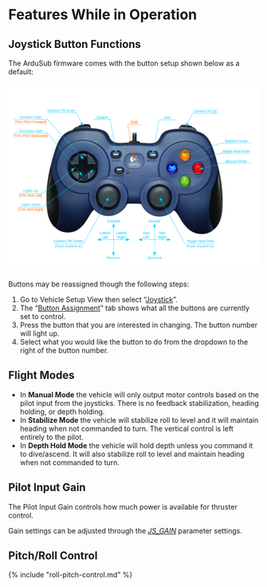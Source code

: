 # Features While in Operation

## Joystick Button Functions

The ArduSub firmware comes with the button setup shown below as a default:

<img src="/images/reference/reference-operational-joystick-defaults.png" class="img-responsive img-center" style="max-height:600px;">

Buttons may be reassigned though the following steps:
1. Go to Vehicle Setup View then select “[Joystick](/reference/ardusub/joystick-setup-page.md)”.
2. The “[Button Assignment](/reference/ardusub/joystick-setup-page.md#button-assignment)” tab shows what all the buttons are currently set to control.
3. Press the button that you are interested in changing. The button number will light up.
4. Select what you would like the button to do from the dropdown to the right of the button number.

## Flight Modes

* In **Manual Mode** the vehicle will only output motor controls based on the pilot input from the joysticks. There is no feedback stabilization, heading holding, or depth holding.
* In **Stabilize Mode** the vehicle will stabilize roll to level and it will maintain heading when not commanded to turn. The vertical control is left entirely to the pilot.
* In **Depth Hold Mode** the vehicle will hold depth unless you command it to dive/ascend. It will also stabilize roll to level and maintain heading when not commanded to turn.

## Pilot Input Gain

The Pilot Input Gain controls how much power is available for thruster control.

Gain settings can be adjusted through the *[JS_GAIN](/developers/full-parameter-list.md#jsgaindefault-default-gain-at-boot)* parameter settings.

## Pitch/Roll Control

{% include "roll-pitch-control.md" %}
